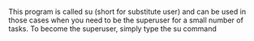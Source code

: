 This program is called su (short for substitute user) and can be used in those cases when you need to be the superuser for a small number of tasks. To become the superuser, simply type the su command
